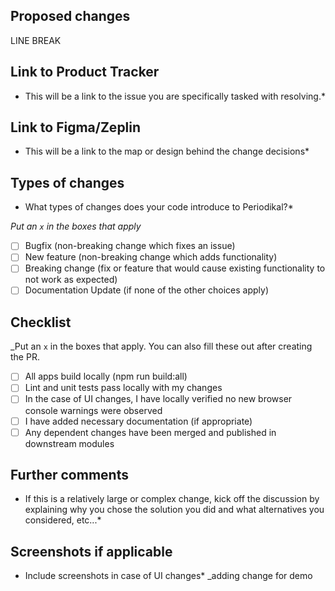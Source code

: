 ## Proposed changes
LINE BREAK

## Link to Product Tracker
* This will be a link to the issue you are specifically tasked with resolving.*

## Link to Figma/Zeplin

* This will be a link to the map or design behind the change decisions*

## Types of changes

*  What types of changes does your code introduce to Periodikal?*

  _Put an `x` in the boxes that apply_
  
  - [ ] Bugfix (non-breaking change which fixes an issue)
  - [ ] New feature (non-breaking change which adds functionality)
  - [ ] Breaking change (fix or feature that would cause existing functionality to not work as expected)
  - [ ] Documentation Update (if none of the other choices apply)

## Checklist

  _Put an `x` in the boxes that apply. You can also fill these out after creating the PR.
  
  - [ ] All apps build locally (npm run build:all)
  - [ ] Lint and unit tests pass locally with my changes
  - [ ] In the case of UI changes, I have locally verified no new browser console warnings were observed
  - [ ] I have added necessary documentation (if appropriate)
  - [ ] Any dependent changes have been merged and published in downstream modules

## Further comments

* If this is a relatively large or complex change, kick off the discussion by explaining why you chose the solution you did and what alternatives you considered, etc...*

## Screenshots if applicable

* Include screenshots in case of UI changes*
_adding change for demo
